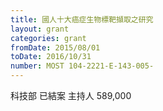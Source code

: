 ```yaml
---
title: 國人十大癌症生物標靶擷取之研究
layout: grant
categories: grant
fromDate: 2015/08/01
toDate: 2016/10/31
number: MOST 104-2221-E-143-005-
---
```


科技部
已結案
主持人
589,000